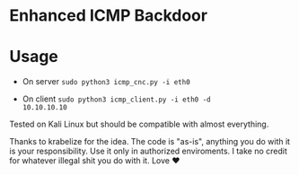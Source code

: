 <h1> Enhanced ICMP Backdoor </h1>

# Usage

- On server
<code>sudo python3 icmp_cnc.py -i eth0</code>

- On client
<code>sudo python3 icmp_client.py -i eth0 -d 10.10.10.10</code>

Tested on Kali Linux but should be compatible with almost everything.

Thanks to krabelize for the idea.
The code is "as-is", anything you do with it is your responsibility. Use it only in authorized enviroments. I take no credit for whatever illegal shit you do with it. Love ♥
